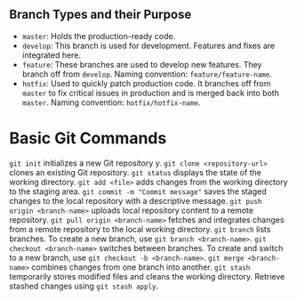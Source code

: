 
## Branch Types and their Purpose

- `master`:  Holds the production-ready code.
- `develop`: This branch is used for development. Features and fixes are integrated here.
- `feature`: These branches are used to develop new features. They branch off from `develop`. Naming convention: `feature/feature-name`.
- `hotfix`: Used to quickly patch production code. It branches off from `master` to fix critical issues in production and is merged back into both `master`. Naming convention: `hotfix/hotfix-name`.

# Basic Git Commands

`git init` initializes a new Git repository y.
`git clone <repository-url>` clones an existing Git repository.
`git status` displays the state of the working directory.
`git add <file>` adds changes from the working directory to the staging area.
`git commit -m "Commit message"` saves the staged changes to the local repository with a descriptive message.
`git push origin <branch-name>` uploads local repository content to a remote repository.
`git pull origin <branch-name>` fetches and integrates changes from a remote repository to the local working directory.
`git branch` lists branches. To create a new branch, use `git branch <branch-name>`.
`git checkout <branch-name>` switches between branches. To create and switch to a new branch, use `git checkout -b <branch-name>`.
`git merge <branch-name>` combines changes from one branch into another.
`git stash` temporarily stores modified files and cleans the working directory. Retrieve stashed changes using `git stash apply`.
